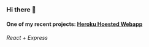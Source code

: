 ### Hi there 👋

#### One of my recent projects: [Heroku Hoested Webapp](https://potatodex-combined.herokuapp.com/) 

###### React + Express
